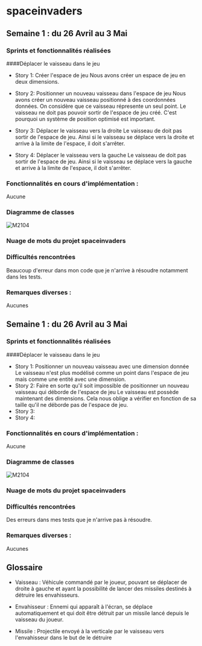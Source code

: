 # spaceinvaders
## Semaine 1 : du 26 Avril au 3 Mai
### Sprints et fonctionnalités réalisées

####Déplacer le vaisseau dans le jeu

- Story 1: Créer l'espace de jeu
Nous avons créer un espace de jeu en deux dimensions.

- Story 2: Positionner un nouveau vaisseau dans l'espace de jeu
Nous avons créer un nouveau vaisseau positionné à des coordonnées données.
On considère que ce vaisseau répresente un seul point. Le vaisseau ne doit pas pouvoir sortir de l'espace de jeu créé. C'est pourquoi un système de position optimisé est important.

- Story 3: Déplacer le vaisseau vers la droite
Le vaisseau de doit pas sortir de l'espace de jeu. Ainsi si le vaisseau se déplace vers la droite et arrive à la limite de l'espace, il doit s'arrêter.

- Story 4: Déplacer le vaisseau vers la gauche
Le vaisseau de doit pas sortir de l'espace de jeu. Ainsi si le vaisseau se déplace vers la gauche et arrive à la limite de l'espace, il doit s'arrêter.

### Fonctionnalités en cours d'implémentation :

Aucune 

### Diagramme de classes 

![M2104](https://user-images.githubusercontent.com/80245495/116818599-86b8ae80-ab6c-11eb-97d4-e1dc0331b984.PNG)

### Nuage de mots du projet spaceinvaders



### Difficultés rencontrées 

Beaucoup d'erreur dans mon code que je n'arrive à résoudre notamment dans les tests.


### Remarques diverses : 

Aucunes


## Semaine 1 : du 26 Avril au 3 Mai
### Sprints et fonctionnalités réalisées

####Déplacer le vaisseau dans le jeu

- Story 1: Positionner un nouveau vaisseau avec une dimension donnée
Le vaisseau n'est plus modélisé comme un point dans l'espace de jeu mais comme une entité avec une dimension.
- Story 2: Faire en sorte qu'il soit impossible de positionner un nouveau vaisseau qui déborde de l'espace de jeu 
Le vaisseau est possède maintenant des dimensions. Cela nous oblige a vérifier en fonction de sa taille qu'il ne déborde pas de l'espace de jeu.
- Story 3: 
- Story 4: 

### Fonctionnalités en cours d'implémentation :

Aucune 

### Diagramme de classes 

![M2104](https://user-images.githubusercontent.com/80245495/116818599-86b8ae80-ab6c-11eb-97d4-e1dc0331b984.PNG)

### Nuage de mots du projet spaceinvaders



### Difficultés rencontrées 

Des erreurs dans mes tests que je n'arrive pas à résoudre.


### Remarques diverses : 

Aucunes


## Glossaire

- Vaisseau : Véhicule commandé par le joueur, pouvant se déplacer de droite à gauche et ayant la possibilité de lancer des missiles destinés à détruire les envahisseurs.

- Envahisseur : Ennemi qui apparaît à l'écran, se déplace automatiquement et qui doit être détruit par un missile lancé depuis le vaisseau du joueur.

- Missile : Projectile envoyé à la verticale par le vaisseau vers l'envahisseur dans le but de le détruire

